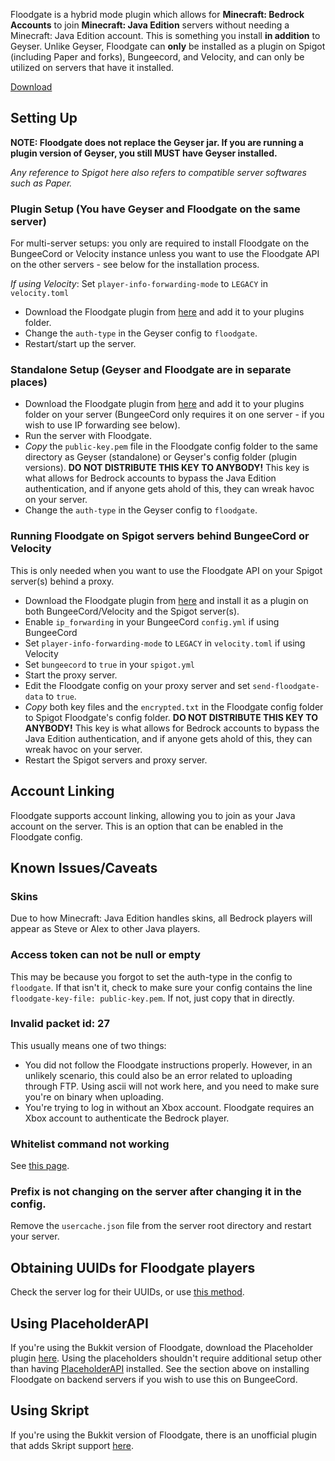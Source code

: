 Floodgate is a hybrid mode plugin which allows for **Minecraft: Bedrock Accounts** to join **Minecraft: Java Edition** servers without needing a Minecraft: Java Edition account. This is something you install **in addition** to Geyser. Unlike Geyser, Floodgate can **only** be installed as a plugin on Spigot (including Paper and forks), Bungeecord, and Velocity, and can only be utilized on servers that have it installed. 

[Download](https://ci.nukkitx.com/job/GeyserMC/job/Floodgate/job/development/)

## Setting Up
**NOTE: Floodgate does not replace the Geyser jar. If you are running a plugin version of Geyser, you still MUST have Geyser installed.**

*Any reference to Spigot here also refers to compatible server softwares such as Paper.*

### Plugin Setup (You have Geyser and Floodgate on the same server)

For multi-server setups: you only are required to install Floodgate on the BungeeCord or Velocity instance unless you want to use the Floodgate API on the other servers - see below for the installation process.

*If using Velocity*: Set `player-info-forwarding-mode` to `LEGACY` in `velocity.toml` 

- Download the Floodgate plugin from [here](https://ci.nukkitx.com/job/GeyserMC/job/Floodgate/job/development/) and add it to your plugins folder.
- Change the `auth-type` in the Geyser config to `floodgate`.
- Restart/start up the server.

### Standalone Setup (Geyser and Floodgate are in separate places)

- Download the Floodgate plugin from [here](https://ci.nukkitx.com/job/GeyserMC/job/Floodgate/job/development/) and add it to your plugins folder on your server (BungeeCord only requires it on one server - if you wish to use IP forwarding see below).
- Run the server with Floodgate.
- *Copy* the `public-key.pem` file in the Floodgate config folder to the same directory as Geyser (standalone) or Geyser's config folder (plugin versions). **DO NOT DISTRIBUTE THIS KEY TO ANYBODY!** This key is what allows for Bedrock accounts to bypass the Java Edition authentication, and if anyone gets ahold of this, they can wreak havoc on your server.
- Change the `auth-type` in the Geyser config to `floodgate`.

### Running Floodgate on Spigot servers behind BungeeCord or Velocity

This is only needed when you want to use the Floodgate API on your Spigot server(s) behind a proxy.

- Download the Floodgate plugin from [here](https://ci.nukkitx.com/job/GeyserMC/job/Floodgate/job/development/) and install it as a plugin on both BungeeCord/Velocity and the Spigot server(s).
- Enable `ip_forwarding` in your BungeeCord `config.yml` if using BungeeCord
- Set `player-info-forwarding-mode` to `LEGACY` in `velocity.toml` if using Velocity
- Set `bungeecord` to `true` in your `spigot.yml`
- Start the proxy server.
- Edit the Floodgate config on your proxy server and set `send-floodgate-data` to `true`.
- *Copy* both key files and the `encrypted.txt` in the Floodgate config folder to Spigot Floodgate's config folder. **DO NOT DISTRIBUTE THIS KEY TO ANYBODY!** This key is what allows for Bedrock accounts to bypass the Java Edition authentication, and if anyone gets ahold of this, they can wreak havoc on your server.
- Restart the Spigot servers and proxy server.

## Account Linking

Floodgate supports account linking, allowing you to join as your Java account on the server. This is an option that can be enabled in the Floodgate config.

## Known Issues/Caveats

### Skins
Due to how Minecraft: Java Edition handles skins, all Bedrock players will appear as Steve or Alex to other Java players. 

### Access token can not be null or empty
This may be because you forgot to set the auth-type in the config to `floodgate`. If that isn't it, check to make sure your config contains the line `floodgate-key-file: public-key.pem`. If not, just copy that in directly.

### Invalid packet id: 27
This usually means one of two things:

* You did not follow the Floodgate instructions properly. However, in an unlikely scenario, this could also be an error related to uploading through FTP. Using ascii will not work here, and you need to make sure you're on binary when uploading.
* You're trying to log in without an Xbox account. Floodgate requires an Xbox account to authenticate the Bedrock player.

### Whitelist command not working
See [this page](FAQ#how-do-i-add-players-to-the-whitelist-when-using-floodgate).

### Prefix is not changing on the server after changing it in the config.

Remove the `usercache.json` file from the server root directory and restart your server.

## Obtaining UUIDs for Floodgate players
Check the server log for their UUIDs, or use [this method](FAQ#how-do-i-find-a-players-uuid-without-them-joining-when-using-floodgate).

## Using PlaceholderAPI
If you're using the Bukkit version of Floodgate, download the Placeholder plugin [here](https://github.com/rtm516/FloodgatePlaceholders/). Using the placeholders shouldn't require additional setup other than having [PlaceholderAPI](https://www.spigotmc.org/resources/placeholderapi.6245/) installed. See the section above on installing Floodgate on backend servers if you wish to use this on BungeeCord.

## Using Skript
If you're using the Bukkit version of Floodgate, there is an unofficial plugin that adds Skript support [here](https://github.com/DoctorMacc/floodgate-skript). 